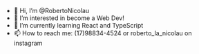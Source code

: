 - 👋 Hi, I’m @RobertoNicolau
- 👀 I’m interested in become a Web Dev!
- 🌱 I’m currently learning React and TypeScript
- 📫 How to reach me: (17)98834-4524 or roberto_la_nicolau on instagram
